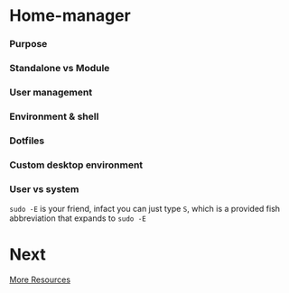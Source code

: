 
# Home-manager

### Purpose

### Standalone vs Module

### User management

### Environment & shell

### Dotfiles

### Custom desktop environment

### User vs system

`sudo -E` is your friend, infact you can just type `S`, which is a provided fish abbreviation that expands to `sudo -E`

# Next

[More Resources](./more-resources.md)